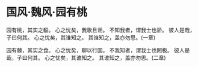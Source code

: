 # 国风·魏风·园有桃

园有桃，其实之殽。
心之忧矣，我歌且谣。
不知我者，谓我士也骄。
彼人是哉，子曰何其。
心之忧矣，其谁知之。
其谁知之，盖亦勿思。(一章)

园有棘，其实之食。
心之忧矣，聊以行国。
不我知者，谓我士也罔极。
彼人是哉，子曰何其。
心之忧矣，其谁知之。
其谁知之，盖亦勿思。(二章)

